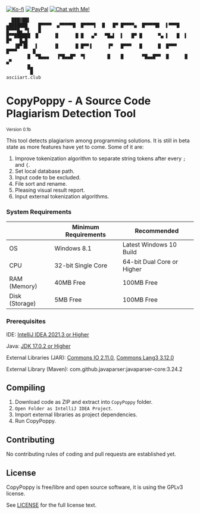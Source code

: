 [![Ko-fi](https://img.shields.io/badge/Support%20me%20on-Ko--fi-FF5E5B.svg?logo=ko-fi)](https://ko-fi.com/RisPNG)
[![PayPal](https://img.shields.io/badge/Donate%20on-PayPal-00457C.svg?logo=paypal)](https://paypal.me/itsris)
[![Chat with Me!](https://img.shields.io/badge/Discord-chat-7289da.svg?&logo=discord)](https://discord.gg/xnwRcyPn)

      ███▓██▌                                         
    ▄███████    █▀▀▀▀  ▄▀▀▀▀▀█  █▀▀▀▀▌  █   █▀ █▀▀▀▀▄  █▀▀▀▀█▌  ▌▀▀▀█  █▀▀▀█▄ ▀▌   █
    █▀▀██████  █      ▐▌      █ █   ▄▀   ▀█▄▌  ▌   █▀ █      ▀▄ ▌   █  ▌   █▀   █▄█
       ▐█▀▐█   ▌      ▐▌      █ █▀▀▐      ▐▀   █▀▀▀   █      █  █▀▀▀   █▀▀▀      █
            █  ▀█▄▄▄   ▐▀█▄▄█▀  ▀▌        █    █       ▀█▄▄█▀▀  █      █        ▄▀
            █▄
             █														asciiart.club

# CopyPoppy - A Source Code Plagiarism Detection Tool
<sub>Version 0.1b</sub>

This tool detects plagiarism among programming solutions. It is still in beta state as more features have yet to come. Some of it are:

1. Improve tokenization algorithm to separate string tokens after every `;` and `{`.
1. Set local database path.
1. Input code to be excluded.
1. File sort and rename.
1. Pleasing visual result report.
1. Input external tokenization algorithms.

### System Requirements
 |Minimum Requirements|Recommended
----|----|----
OS|Windows 8.1|Latest Windows 10 Build
CPU|32-bit Single Core|64-bit Dual Core or Higher
RAM (Memory)|40MB Free|100MB Free
Disk (Storage)|5MB Free|100MB Free

### Prerequisites

IDE: [IntelliJ IDEA 2021.3 or Higher](https://www.jetbrains.com/idea/download)

Java: [JDK 17.0.2 or Higher](https://corretto.aws/downloads/latest/amazon-corretto-17-x64-windows-jdk.msi)

External Libraries (JAR): [Commons IO 2.11.0](https://dlcdn.apache.org//commons/io/binaries/commons-io-2.11.0-bin.zip), [Commons Lang3 3.12.0](https://dlcdn.apache.org//commons/lang/binaries/commons-lang3-3.12.0-bin.zip)

External Library (Maven): com.github.javaparser:javaparser-core:3.24.2

## Compiling

1. Download code as ZIP and extract into `CopyPoppy` folder.
1. `Open Folder as IntelliJ IDEA Project`.
1. Import external libraries as project dependencies.
1. Run CopyPoppy.

## Contributing

No contributing rules of coding and pull requests are established yet.

## License

CopyPoppy is free/libre and open source software, it is using the GPLv3 license.

See [LICENSE](LICENSE) for the full license text.